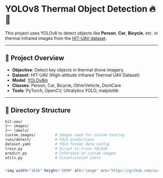 # YOLOv8 Thermal Object Detection 🔥🎯

This project uses YOLOv8 to detect objects like **Person**, **Car**, **Bicycle**, etc. in thermal infrared images from the [HIT-UAV dataset](https://example.com).

---

## 🚀 Project Overview

- **Objective**: Detect key objects in thermal drone imagery.
- **Dataset**: HIT-UAV (High-altitude Infrared Thermal UAV Dataset)
- **Model**: [YOLOv8m](https://docs.ultralytics.com)
- **Classes**: Person, Car, Bicycle, OtherVehicle, DontCare
- **Tools**: PyTorch, OpenCV, Ultralytics YOLO, matplotlib

---

## 📁 Directory Structure

```bash
hit-uav/
├── images/
├── labels/
custom_images/         # Images used for custom testing
runs/detect/           # YOLO predictions
dataset.yaml           # YOLO format data config
train.py               # Script to train YOLOv8
predict.py             # Inference on custom images
utils.py               # Visualization tools


<img width="1636" height="2990" alt="image" src="https://github.com/user-attachments/assets/915488fa-c746-43ba-bf28-6a94eb3721a9" />

